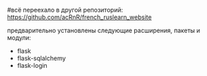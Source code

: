 #всё переехало в другой репозиторий: https://github.com/acRnR/french_ruslearn_website

предварительно установлены следующие расширения, пакеты и модули:
* flask
* flask-sqlalchemy
* flask-login
